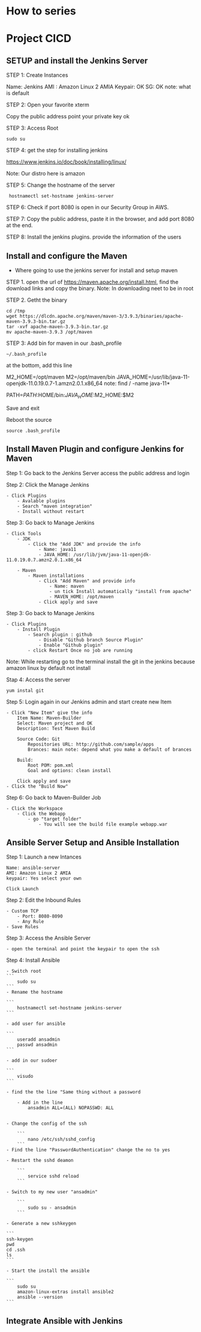 # How to series
# Project CICD

## SETUP and install the Jenkins Server

STEP 1: Create Instances 

Name: Jenkins
AMI : Amazon Linux 2 AMIA
Keypair: OK
SG: OK note: what is default


STEP 2: Open your favorite xterm

Copy the  public address
point your private key
ok

STEP 3: Access Root
```
sudo su
```
 

STEP 4: get the step for installing jenkins

https://www.jenkins.io/doc/book/installing/linux/

Note: Our distro here is amazon 

STEP 5: Change the hostname of the server

```
 hostnamectl set-hostname jenkins-server
```

STEP 6: Check if port 8080 is open in our Security Group in AWS.

STEP 7: Copy the public address, paste it in the browser, and add port 8080 at the end.

STEP 8: Install the jenkins plugins. provide the information of the users



## Install and configure the Maven

*  Where going to use the jenkins server for install and setup maven

STEP 1. open the url of https://maven.apache.org/install.html, find the download links and copy the binary. Note: In downloading neet to be in root

STEP 2. Getht the binary

```
cd /tmp
wget https://dlcdn.apache.org/maven/maven-3/3.9.3/binaries/apache-maven-3.9.3-bin.tar.gz
tar -xvf apache-maven-3.9.3-bin.tar.gz
mv apache-maven-3.9.3 /opt/maven
```

STEP 3: Add bin for maven in our .bash_profile 

```
~/.bash_profile
```

at the bottom, add this line

M2_HOME=/opt/maven
M2=/opt/maven/bin
JAVA_HOME=/usr/lib/java-11-openjdk-11.0.19.0.7-1.amzn2.0.1.x86_64  note: find / -name java-11*

PATH=$PATH:$HOME/bin:$JAVA_HOME:$M2_HOME:$M2

Save and exit

Reboot the source

```
source .bash_profile
```

## Install Maven Plugin and configure Jenkins for Maven

Step 1: Go back to the Jenkins Server access the public address and login

Step 2: Click the Manage Jenkins

    - Click Plugins
        - Avalable plugins
        - Search "maven integration"
        - Install without restart
Step 3: Go back to Manage Jenkins

    - Click Tools
        - JDK 
            - Click the "Add JDK" and provide the info
                - Name: java11
                - JAVA_HOME: /usr/lib/jvm/java-11-openjdk-11.0.19.0.7.amzn2.0.1.x86_64

        - Maven
            - Maven installations
                - Click "Add Maven" and provide info
                    - Name: maven
                    - un tick Install automatically "install from apache"
                    - MAVEN_HOME: /opt/maven
                - Click apply and save    
Step 3: Go back to Manage Jenkins

    - Click Plugins
        - Install Plugin
            - Search plugin : github
                - Disable "Github branch Source Plugin"
                - Enable "Github plugin"
            - click Restart Once no job are running

Note: While restarting go to the terminal install the git in the jenkins because amazon linux by default not install

Stap 4: Access the server

```
yum instal git
```

Step 5: Login again in our Jenkins admin and start create new Item

    - Click "New Item" give the info
        Item Name: Maven-Builder
        Select: Maven project and OK
        Description: Test Maven Build

        Source Code: Git
            Repositories URL: http://github.com/sample/apps
            Brances: main note: depend what you make a default of brances

        Build:
            Root POM: pom.xml
            Goal and options: clean install

        Click apply and save
    - Click the "Build Now"

Step 6: Go back to Maven-Builder Job

    - Click the Workspace
        - Click the Webapp 
            - go "target folder"
                - You will see the build file example webapp.war


## Ansible Server Setup and  Ansible Installation

Step 1: Launch a new Intances 

    Name: ansible-server
    AMI: Amazon Linux 2 AMIA
    keypair: Yes select your own

    Click Launch

Step 2: Edit the Inbound Rules
    
    - Custom TCP
        - Port: 8080-8090
        - Any Rule
    - Save Rules

Step 3: Access the Ansible Server

    - open the terminal and point the keypair to open the ssh


Step 4: Install Ansible

    - Switch root
    ```
        sudo su
    ```
    - Rename the hostname

    ```
        hostnamectl set-hostname jenkins-server
    ```

    - add user for ansible

    ```
        useradd ansadmin
        passwd ansadmin
    ```

    - add in our sudoer

    ```
        visudo
    ```

    - find the the line "Same thing without a password

        - Add in the line
            ansadmin ALL=(ALL) NOPASSWD: ALL


    - Change the config of the ssh

        ```
            nano /etc/ssh/sshd_config
        ```
    - Find the line "PasswordAuthentication" change the no to yes

    - Restart the sshd deamon

        ```
            service sshd reload
        ```     

    - Switch to my new user "ansadmin"

        ```
            sudo su - ansadmin
        ```

    - Generate a new sshkeygen

    ```
    ssh-keygen
    pwd
    cd .ssh
    ls
    ```

    - Start the install the ansible

    ```
        sudo su
        amazon-linux-extras install ansible2
        ansible --version
    ```

## Integrate Ansible with Jenkins
